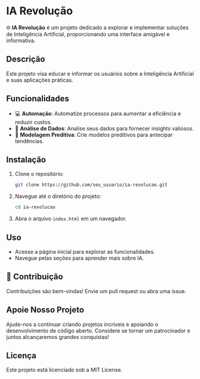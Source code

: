 # IA Revolução

🌐 **IA Revolução** é um projeto dedicado a explorar e implementar soluções de Inteligência Artificial, proporcionando uma interface amigável e informativa.

## Descrição

Este projeto visa educar e informar os usuários sobre a Inteligência Artificial e suas aplicações práticas.

## Funcionalidades

- 💻 **Automação**: Automatize processos para aumentar a eficiência e reduzir custos.
- 📱 **Análise de Dados**: Analise seus dados para fornecer insights valiosos.
- 📶 **Modelagem Preditiva**: Crie modelos preditivos para antecipar tendências.

## Instalação

1. Clone o repositório:
   ```bash
   git clone https://github.com/seu_usuario/ia-revolucao.git
   ```
2. Navegue até o diretório do projeto:
   ```bash
   cd ia-revolucao
   ```
3. Abra o arquivo `index.html` em um navegador.

## Uso

- Acesse a página inicial para explorar as funcionalidades.
- Navegue pelas seções para aprender mais sobre IA.

## 🤝 Contribuição
Contribuições são bem-vindas! Envie um pull request ou abra uma issue.

## Apoie Nosso Projeto
Ajude-nos a continuar criando projetos incríveis e apoiando o desenvolvimento de código aberto. Considere se tornar um patrocinador e juntos alcançaremos grandes conquistas!

## Licença

Este projeto está licenciado sob a MIT License.
